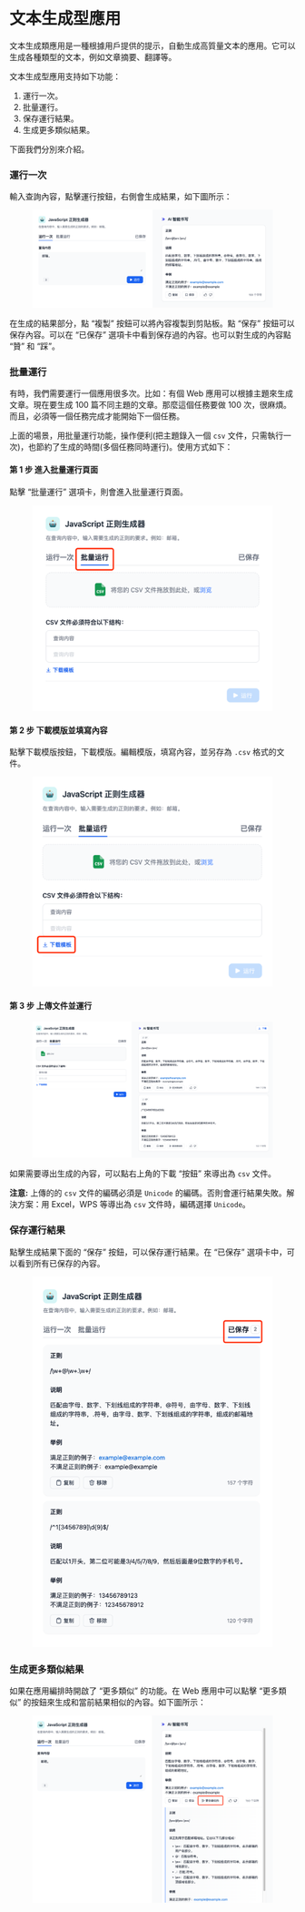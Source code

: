 # 文本生成型應用

文本生成類應用是一種根據用戶提供的提示，自動生成高質量文本的應用。它可以生成各種類型的文本，例如文章摘要、翻譯等。

文本生成型應用支持如下功能：

1. 運行一次。
2. 批量運行。
3. 保存運行結果。
4. 生成更多類似結果。

下面我們分別來介紹。

### 運行一次

輸入查詢內容，點擊運行按鈕，右側會生成結果，如下圖所示：

<figure><img src="../../../.gitbook/assets/image (58) (1).png" alt=""><figcaption></figcaption></figure>

在生成的結果部分，點 “複製” 按鈕可以將內容複製到剪貼板。點 “保存” 按鈕可以保存內容。可以在 “已保存” 選項卡中看到保存過的內容。也可以對生成的內容點 “贊” 和 “踩”。

### 批量運行

有時，我們需要運行一個應用很多次。比如：有個 Web 應用可以根據主題來生成文章。現在要生成 100 篇不同主題的文章。那麼這個任務要做 100 次，很麻煩。而且，必須等一個任務完成才能開始下一個任務。

上面的場景，用批量運行功能，操作便利(把主題錄入一個 `csv` 文件，只需執行一次)，也節約了生成的時間(多個任務同時運行)。使用方式如下：

#### 第 1 步 進入批量運行頁面

點擊 “批量運行” 選項卡，則會進入批量運行頁面。

<figure><img src="../../../.gitbook/assets/image (73) (1).png" alt=""><figcaption></figcaption></figure>

#### 第 2 步 下載模版並填寫內容

點擊下載模版按鈕，下載模版。編輯模版，填寫內容，並另存為 `.csv` 格式的文件。

<figure><img src="../../../.gitbook/assets/image (36) (1).png" alt=""><figcaption></figcaption></figure>

#### 第 3 步 上傳文件並運行

<figure><img src="../../../.gitbook/assets/image (70) (1).png" alt=""><figcaption></figcaption></figure>

如果需要導出生成的內容，可以點右上角的下載 “按鈕” 來導出為 `csv` 文件。

**注意:** 上傳的的 `csv` 文件的編碼必須是 `Unicode` 的編碼。否則會運行結果失敗。解決方案：用 Excel，WPS 等導出為 `csv` 文件時，編碼選擇 `Unicode`。

### 保存運行結果

點擊生成結果下面的 “保存” 按鈕，可以保存運行結果。在 “已保存” 選項卡中，可以看到所有已保存的內容。

<figure><img src="../../../.gitbook/assets/image (57) (1).png" alt=""><figcaption></figcaption></figure>

### 生成更多類似結果

如果在應用編排時開啟了 “更多類似” 的功能。在 Web 應用中可以點擊 “更多類似” 的按鈕來生成和當前結果相似的內容。如下圖所示：

<figure><img src="../../../.gitbook/assets/image (39) (1).png" alt=""><figcaption></figcaption></figure>
